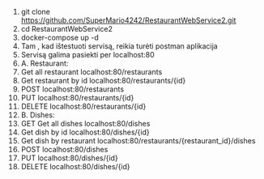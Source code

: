 1. git clone https://github.com/SuperMario4242/RestaurantWebService2.git
2. cd RestaurantWebService2
3. docker-compose up -d
4. Tam , kad ištestuoti servisą, reikia turėti postman aplikacija
5. Servisą galima pasiekti per localhost:80
6. A. Restaurant:
7. Get all restaurant localhost:80/restaurants
8. Get  restaurant by id localhost:80/restaurants/{id}
9. POST localhost:80/restaurants
10. PUT localhost:80/restaurants/{id}
11. DELETE localhost:80/restaurants/{id}
12. B.  Dishes:
13. GET Get all dishes localhost:80/dishes
14. Get dish by id localhost:80/dishes/{id}
15. Get dish by restaurant localhost:80/restaurants/{restaurant_id}/dishes
16. POST localhost:80/dishes
17. PUT localhost:80/dishes/{id}
18. DELETE localhost:80/dishes/{id}
 
